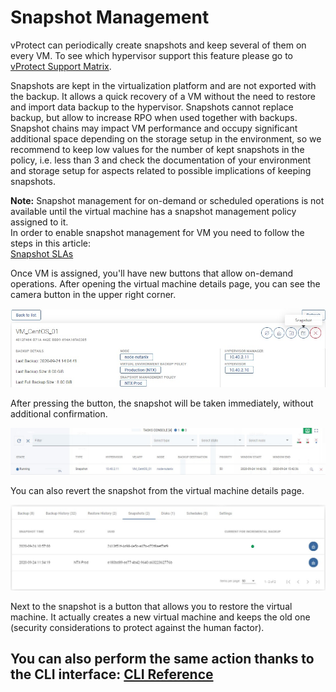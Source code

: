 # Snapshot Management

vProtect can periodically create snapshots and keep several of them on every VM. To see which hypervisor support this feature please go to [vProtect Support Matrix](snapshot-management.md).

Snapshots are kept in the virtualization platform and are not exported with the backup. It allows a quick recovery of a VM without the need to restore and import data backup to the hypervisor. Snapshots cannot replace backup, but allow to increase RPO when used together with backups. Snapshot chains may impact VM performance and occupy significant additional space depending on the storage setup in the environment, so we recommend to keep low values for the number of kept snapshots in the policy, i.e. less than 3 and check the documentation of your environment and storage setup for aspects related to possible implications of keeping snapshots.

**Note:** Snapshot management for on-demand or scheduled operations is not available until the virtual machine has a snapshot management policy assigned to it.  
In order to enable snapshot management for VM you need to follow the steps in this article:  
[Snapshot SLAs](snapshot-management.md)

Once VM is assigned, you'll have new buttons that allow on-demand operations. After opening the virtual machine details page, you can see the camera button in the upper right corner.

![](../../../.gitbook/assets/instances-snapshot-management.jpg)

After pressing the button, the snapshot will be taken immediately, without additional confirmation.

![](../../../.gitbook/assets/instances-snapshot-management-task.jpg)

You can also revert the snapshot from the virtual machine details page.

![](../../../.gitbook/assets/instances-vm-details-page-bottom-menu-snapshots%20%281%29%20%281%29.jpg)

Next to the snapshot is a button that allows you to restore the virtual machine. It actually creates a new virtual machine and keeps the old one \(security considerations to protect against the human factor\).

## You can also perform the same action thanks to the CLI interface: [CLI Reference](snapshot-management.md)

